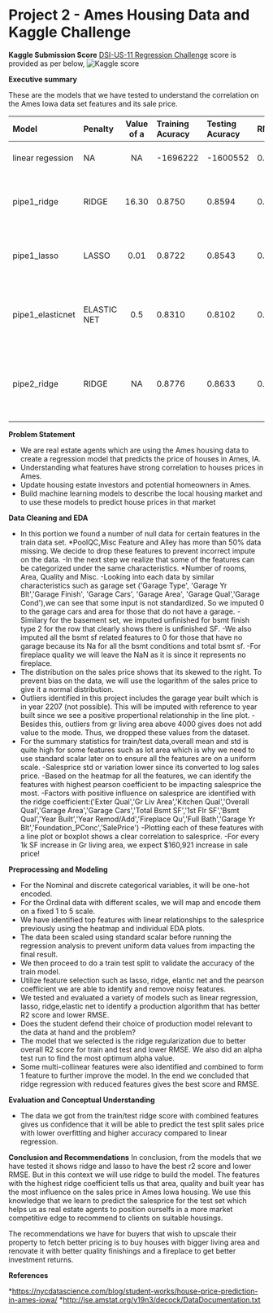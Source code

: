 # Project 2 - Ames Housing Data and Kaggle Challenge


**Kaggle Submission Score**
[DSI-US-11 Regression Challenge](https://www.kaggle.com/c/dsi-us-11-project-2-regression-challenge) score is provided as per below,
![Kaggle score](https://github.com/crystalmunyee/Project_2_Ames_Housing_Challenge/blob/main/kaggle%20challenge%20submission%20score.JPG)


**Executive summary**

These are the models that we have tested to understand the correlation on the Ames Iowa data set features and its sale price.

| Model            | Penalty     | Value of a | Training Acuracy | Testing Acuracy | RMSE   | Interpretation/Conclusion                                                                                                                           |
|:------------------|:-------------|:------------:|:------------------|:-----------------|:--------|:-----------------------------------------------------------------------------------------------------------------------------------------------------|
| linear regession | NA          | NA         | -1696222         | -1600552        | 0.1561 | 15 features. train and test score is negative which is a poor fit to the model.                                                                     |
| pipe1_ridge      | RIDGE       | 16.30      | 0.8750           | 0.8594          | 0.1559 | 15 features. train and test score better than linear reg, RMSE on the lower side which is better as well.                                           |
| pipe1_lasso      | LASSO       | 0.01       | 0.8722           | 0.8543          | 0.1587 | 15 features. train and test score slightly lower than ridge. RMSE also higher than ridge. Ridge has better fit and accuracy.                        |
| pipe1_elasticnet | ELASTIC NET | 0.5        | 0.8310           | 0.8102          | 0.1811 | 15 features. train and test score lower than both ridge and lasso. RMSE also higher than ridge and lasso. Ridge has better fit and accuracy.        |
| pipe2_ridge      | RIDGE       | NA         | 0.8776            | 0.8633          | 0.1538 | 14 features+ skewness correction. Combined features give better R2 score for train and test. RMSE is also lower in the reduced feature ridge model. |

**Problem Statement**
- We are real estate agents which are using the Ames housing data to create a regression model that predicts the price of houses in Ames, IA. 
- Understanding what features have strong correlation to houses prices in Ames.
- Update housing estate investors and potential homeowners in Ames.
- Build machine learning models to describe the local housing market and to use these models to predict house prices in that market

**Data Cleaning and EDA**
- In this portion we found a number of null data for certain features in the train data set.
    *PoolQC,Misc Feature and Alley has more than 50% data missing. We decide to drop these features to prevent incorrect impute on the data.
-In the next step we realize that some of the features can be categorized under the same characteristics.
    *Number of rooms, Area, Quality and Misc.
-Looking into each data by similar characteristics such as garage set ('Garage Type', 'Garage Yr Blt','Garage Finish', 'Garage Cars', 'Garage Area', 'Garage Qual','Garage Cond'),we can see that some input is not standardized. So we imputed 0 to the garage cars and area for those that do not have a garage.
-Similary for the basement set, we imputed unfinished for bsmt finish type 2 for the row that clearly shows there is unfinished SF.
-We also imputed all the bsmt sf related features to 0 for those that have no garage because its Na for all the bsmt conditions and total bsmt sf.
-For fireplace quality we will leave the NaN as it is since it represents no fireplace.
- The distribution on the sales price shows that its skewed to the right. To prevent bias on the data, we will use the logarithm of the sales price to give it a normal distribution.
- Outliers identified in this project includes the garage year built which is in year 2207 (not possible). This will be imputed with reference to year built since we see a positive propertional relationship in the line plot.
-Besides this, outliers from gr living area above 4000 gives does not add value to the mode. Thus, we dropped these values from the dataset.
- For the summary statistics for train/test data,overall mean and std is quite high for some features such as lot area which is why we need to use standard scalar later on to ensure all the features are on a uniform scale.
-Salesprice std or variation lower since its converted to log sales price.
-Based on the heatmap for all the features, we can identify the features with highest pearson coefficient to be impacting salesprice the most.
-Factors with positive influence on salesprice are identified with the ridge coefficient:('Exter Qual','Gr Liv Area','Kitchen Qual','Overall Qual','Garage Area','Garage Cars','Total Bsmt SF','1st Flr SF','Bsmt Qual','Year Built','Year Remod/Add','Fireplace Qu','Full Bath','Garage Yr Blt','Foundation_PConc','SalePrice')
-Plotting each of these features with a line plot or boxplot shows a clear correlation to salesprice. 
-For every 1k SF increase in Gr living area, we expect $160,921 increase in sale price!

**Preprocessing and Modeling**
- For the Nominal and discrete categorical variables, it will be one-hot encoded.
- For the Ordinal data with different scales, we will map and encode them on a fixed 1 to 5 scale.
- We have identified top features with linear relationships to the salesprice previously using the heatmap and individual EDA plots.
- The data been scaled using standard scalar before running the regression analysis to prevent uniform data values from impacting the final result.
- We then proceed to do a train test split to validate the accuracy of the train model.
- Utilize feature selection such as lasso, ridge, elantic net and the pearson coefficient we are able to identify and remove noisy features. 
- We tested and evaluated a variety of models such as linear regression, lasso, ridge,elastic net to identify a production algorithm that has better R2 score and lower RMSE.
- Does the student defend their choice of production model relevant to the data at hand and the problem?
- The model that we selected is the ridge regularization due to better overall R2 score for train and test and lower RMSE. We also did an alpha test run to find the most optimum alpha value.
- Some multi-collinear features were also identified and combined to form 1 feature to further improve the model. In the end we concluded that ridge regression with reduced features gives the best score and RMSE.

**Evaluation and Conceptual Understanding**
- The data we got from the train/test ridge score with combined features gives us confidence that it will be able to predict the test split sales price with lower overfitting and higher accuracy compared to linear regression.

**Conclusion and Recommendations**
In conclusion, from the models that we have tested it shows ridge and lasso to have the best r2 score and lower RMSE. But in this context we will use ridge to build the model. The features with the highest ridge coefficient tells us that area, quality and built year has the most influence on the sales price in Ames Iowa housing. We use this knowledge that we learn to predict the salesprice for the test set which helps us as real estate agents to position ourselfs in a more market competitive edge to recommend to clients on suitable housings. 

The recommendations we have for buyers that wish to upscale their property to fetch better pricing is to buy houses with bigger living area and renovate it with better quality finishings and a fireplace to get better investment returns.



**References**

*https://nycdatascience.com/blog/student-works/house-price-prediction-in-ames-iowa/
*http://jse.amstat.org/v19n3/decock/DataDocumentation.txt


